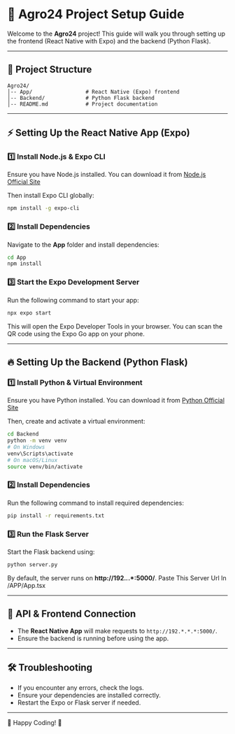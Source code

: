 # 🚀 Agro24 Project Setup Guide

Welcome to the **Agro24** project! This guide will walk you through setting up the frontend (React Native with Expo) and the backend (Python Flask).

---

## 📂 Project Structure
```
Agro24/
│-- App/                 # React Native (Expo) frontend
│-- Backend/             # Python Flask backend
│-- README.md            # Project documentation
```

---

## ⚡ Setting Up the React Native App (Expo)

### 1️⃣ Install Node.js & Expo CLI
Ensure you have Node.js installed. You can download it from [Node.js Official Site](https://nodejs.org/)

Then install Expo CLI globally:
```sh
npm install -g expo-cli
```

### 2️⃣ Install Dependencies
Navigate to the **App** folder and install dependencies:
```sh
cd App
npm install
```

### 3️⃣ Start the Expo Development Server
Run the following command to start your app:
```sh
npx expo start
```
This will open the Expo Developer Tools in your browser. You can scan the QR code using the Expo Go app on your phone.

---

## 🔥 Setting Up the Backend (Python Flask)

### 1️⃣ Install Python & Virtual Environment
Ensure you have Python installed. You can download it from [Python Official Site](https://www.python.org/)

Then, create and activate a virtual environment:
```sh
cd Backend
python -m venv venv
# On Windows
venv\Scripts\activate
# On macOS/Linux
source venv/bin/activate
```

### 2️⃣ Install Dependencies
Run the following command to install required dependencies:
```sh
pip install -r requirements.txt
```

### 3️⃣ Run the Flask Server
Start the Flask backend using:
```sh
python server.py
```
By default, the server runs on **http://192.*.*.*:5000/**.
Paste This Server Url In /APP/App.tsx

---

## 🎯 API & Frontend Connection
- The **React Native App** will make requests to `http://192.*.*.*:5000/`.
- Ensure the backend is running before using the app.

---

## 🛠 Troubleshooting
- If you encounter any errors, check the logs.
- Ensure your dependencies are installed correctly.
- Restart the Expo or Flask server if needed.

---

🚀 Happy Coding! 🎉

